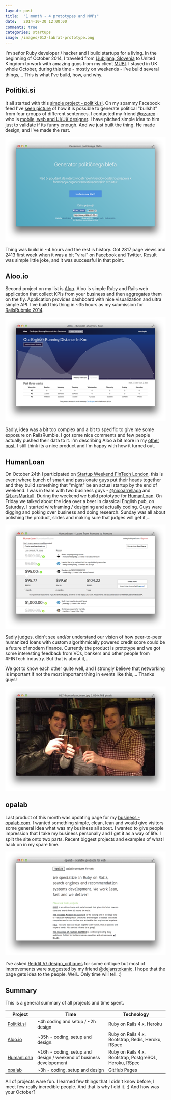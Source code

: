 ```yaml
---
layout: post
title:  "1 month - 4 prototypes and MVPs"
date:   2014-10-30 12:00:00
comments: true
categories: startups
image: /images/012-labrat-prototype.png
---
```


I'm señor Ruby developer / hacker and I build startups for a living. In the beginning of October 2014, I traveled from [Ljubljana, Slovenia][lj] to United Kingdom to work with amazing guys from my client [MUBI]. I stayed in UK whole October, during this time - mostly on weekends - I've build several things,... This is what I've build, how, and why.

## Politiki.si

It all started with this [simple project - politiki.si][politiki]. On my spammy Facebook feed I've [seen picture](https://github.com/otobrglez/politiki-bullshit/raw/master/idea.jpg) of how it is possible to generate political "bullshit" from four groups of different sentences. I contacted my friend [@xzarex](https://twitter.com/xzarexhc) - who is [mobile, web and UI/UX designer][markovuletic]. I have pitched simple idea to him just to validate if its funny enough. And we just built the thing. He made design, and I've made the rest.

<div class='center-img'>
  <a href="http://www.politiki.si">
    <img src='/images/013-politiki_si.png'/>
  </a>
</div>

Thing was build in ~4 hours and the rest is history. Got 2817 page views and 2413 first week when it was a bit "viral" on Facebook and Twitter. Result was simple little joke, and it was successful in that point.

## Aloo.io

Second project on my list is [Aloo][aloo]. Aloo is simple Ruby and Rails web application that collect KPIs from your business and then aggregates them on the fly. Application provides dashboard with nice visualization and ultra simple API. I've build this thing in ~35 hours as my submission for [RailsRubmle 2014][rr2014].

<div class='center-img'>
  <a href="http://www.aloo.io">
    <img src='/images/014-aloo.png'/>
  </a>
</div>

Sadly, idea was a bit too complex and a bit to specific to give me some exposure on RailsRumble. I got some nice comments and few people actually pushed their data to it. I'm describing Aloo a bit more in my [other post](/rails/2014/10/24/aloo-on-rails-rumble-2014.html). I still think its a nice product and I'm happy with how it turned out.

## HumanLoan

On October 24th I participated on [Startup Weekend FinTech London][swl], this is event where bunch of smart and passionate guys put their heads together and they build something that "might" be an actual startup by the end of weekend. I was in team with two business guys - [@nicoarrellaga](https://twitter.com/nicoarrellaga) and [@LarsMarkull](https://twitter.com/LarsMarkull). During the weekend we build prototype for [HumanLoan][hl]. On Friday we talked about the idea over a beer in classical English pub, on Saturday, I started wireframing / designing and actually coding. Guys ware digging and poking over business and doing research. Sunday was all about polishing the product, slides and making sure that judges will get it,...

<div class='center-img'>
  <a href="http://www.humanloan.com">
    <img src='/images/016-humanloan.png'/>
  </a>
</div>

Sadly judges, didn't see and/or understand our vision of how peer-to-peer humanized loans with custom algorithmically powered credit score could be a future of modern finance. Currently the product is prototype and we got some interesting feedback from VCs, bankers and other people from #FINTech industry. But that is about it,...

We got to know each other quite well, and I strongly believe that networking is important if not the most important thing in events like this,... Thanks guys!

<div class='center-img'>
  <a href="http://www.humanloan.com">
    <img src='/images/017-humanloan_team.png'/>
  </a>
</div>

## opalab

Last product of this month was updating page for my [business - opalab.com][opalab]. I wanted something simple, clean, lean and would give visitors some general idea what was my business all about. I wanted to give people impression that I take my business personally and I get it as a way of life. I split the site onto two parts. Recent biggest projects and examples of what I hack on in my spare time.

<div class='center-img'>
  <a href="http://www.opalab.com">
    <img src='/images/018-opalab.png'/>
  </a>
</div>

I've asked [Reddit /r/ design_critiques](http://www.reddit.com/r/design_critiques/comments/2kgue7/website_developer_looking_for_web_design_feedback/) for some critique but most of improvements ware suggested by my friend [@dejanstokanic](https://twitter.com/dejanstokanic). I hope that the page gets idea to the people. Well.. Only time will tell. :)

## Summary

This is a general summary of all projects and time spent.

<table class="table">
<thead>
  <tr>
    <th>Project</th>
    <th>Time</th>
    <th>Technology</th>
  </tr>
</thead>
<tbody>
  <tr>
    <td><a href="http://www.politiki.si/">Politiki.si</a></td>
    <td>~4h coding and setup / ~2h design</td>
    <td>Ruby on Rails 4.x, Heroku</td>
  </tr>
  <tr>
    <td><a href="http://www.aloo.io">Aloo.io</a></td>
    <td>~35h - coding, setup and design.</td>
    <td>Ruby on Rails 4.x, Bootstrap, Redis, Heroku, RSpec</td>
  </tr>
  <tr>
    <td><a href="http://www.humanloan.io">HumanLoan</a></td>
    <td>~16h - coding, setup and design / weekend of business developement</td>
    <td>Ruby on Rails 4.x, Bootstrap, PostgreSQL, Heroku, RSpec</td>
  </tr>
  <tr>
    <td><a href="http://opalab.com">opalab</a></td>
    <td>~3h - coding, setup and design</td>
    <td>GitHub Pages</td>
  </tr>
</tbody>
</table>

All of projects ware fun. I learned few things that I didn't know before, I meet few really incredible people. And that is why I did it. ;) And how was your October?

[hl]: http://www.humanloan.com
[MUBI]: https://mubi.com
[lj]: http://sl.wikipedia.org/wiki/Ljubljana
[politiki]: http://www.politiki.si
[markovuletic]: http://markovuletic.com/
[aloo]: http://www.aloo.io/
[rr2014]: http://railsrumble.com/
[swl]: http://www.up.co/communities/uk/london/startup-weekend/4662
[opalab]: http://www.opalab.com
